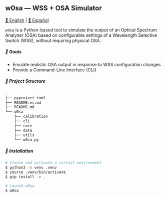 ## w0sa — WSS + OSA Simulator

[📘 English](README.md) | [📗 Español](README.es.md)

`w0sa` is a Python-based tool to simulate the output of an Optical Spectrum Analyzer (OSA) based on configurable settings of a Wavelength Selective Switch (WSS), without requiring physical OSA.

##### 🎯 Goals

- Emulate realistic OSA output in response to WSS configuration changes
- Provide a Command-Line Interface (CLI)

##### 📁 Project Structure

```bash
.
├── pyproject.toml
├── README.es.md
├── README.md
└── w0sa
    ├── calibration
    ├── cli
    ├── core
    ├── data
    ├── utils
    └── w0sa.py
```

##### 🔧 Installation

```bash
# Create and activate a virtual environment
$ python3 -m venv .venv
$ source .venv/bin/activate
$ pip install -e .

# Launch w0sa
$ w0sa
```
